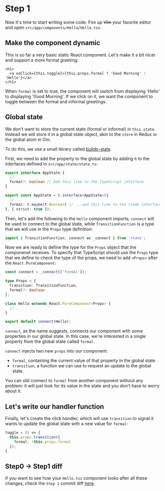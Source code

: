 # Step 1

Now it's time to start writing some code. Fire up ~~Vim~~ your favorite editor and open `src/app/components/Hello/Hello.tsx`.

## Make the component dynamic

This is so far a very basic static React component. Let's make it a bit nicer and support a more formal greeting:

```tsx
<h1>
  <a onClick={this.toggle}>{this.props.formal ? 'Good Morning' : 'Hello'}</a>
</h1>
```

When `formal` is set to true, the component will switch from displaying 'Hello' to displaying 'Good Morning'. If we click on it, we want the component to toggle between the formal and informal greetings.

## Global state

We don't want to store the current state (formal or informal) in `this.state`. Instead we will store it in a global state object, akin to the `store` in Redux or the global atom in Om.

To do this, we use a small library called [buildo-state](https://github.com/buildo/state).

First, we need to add the property to the global state by adding it to the interfaces defined in `src/app/state/state.ts`:

```ts
export interface AppState {
  //...
  formal?: boolean // Add this line to the TypeScript interface
}

export const AppState = t.interface<AppState>({
  //...
  formal: t.maybe(t.Boolean) // ...and this line to the tcomb interface
}, { strict: true });
```


Then, let's add the following to the `Hello` component imports; `connect` will be used to connect to the global state, while `TransitionFunction` is a type that we will use in the `Props` type definition:

```ts
import { TransitionFunction, connect as _connect } from 'state';
```

Now we are ready to define the type for the `Props` object that the componenet receives. To specify that TypeScript should use the `Props` type that we define to check the
type of the props, we need to add `<Props>` after the `React.PureComponent`:

```ts
const connect = _connect(['formal']);

type Props = {
  transition: TransitionFunction,
  formal?: boolean
};

class Hello extends React.PureComponent<Props> {
  //...
}

export default connect(Hello);
```

`connect`, as the name suggests, connects our component with some properties in our global state. In this case, we're interested in a single property from the global state called `formal`.

`connect` injects two new `props` into our component:
 * `formal`, containing the current value of that property in the global state
 * `transition`, a function we can use to request an update to the global state.

You can still connect to `formal` from another component without any problem: it will just look for its value in the state and you don't have to worry about it.

## Let's write our handler function

Finally, let's create the click handler, which will use `transition` to signal it wants to update the global state with a new value for `formal`:

```ts
toggle = () => {
  this.props.transition({
    formal: !this.props.formal
  });
}
 ```

## Step0 -> Step1 diff

If you want to see how your `Hello.tsx` component looks after all these changes, check the `Step 1` commit diff [here](https://github.com/buildo/webseed/commits/tutorial).
